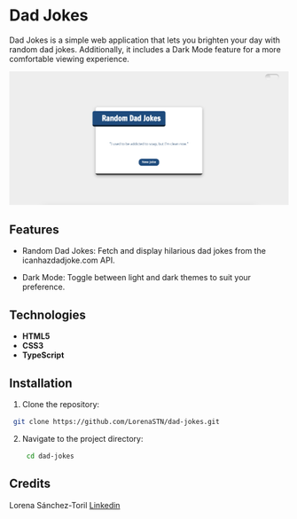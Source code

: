 # Dad Jokes

Dad Jokes is a simple web application that lets you brighten your day with random dad jokes. Additionally, it includes a Dark Mode feature for a more comfortable viewing experience.

![Dad Jokes Application](src/images/capture.png "Preview of Dad Jokes application")

## Features

- Random Dad Jokes: Fetch and display hilarious dad jokes from the icanhazdadjoke.com API.

- Dark Mode: Toggle between light and dark themes to suit your preference.

## Technologies

- **HTML5**
- **CSS3**
- **TypeScript**

## Installation

1. Clone the repository:
  ```bash
   git clone https://github.com/LorenaSTN/dad-jokes.git
  ```

2. Navigate to the project directory:
   ```bash
    cd dad-jokes
   ```

## Credits 

Lorena Sánchez-Toril
[Linkedin](https://www.linkedin.com/in/lorena-sancheztoril/)




